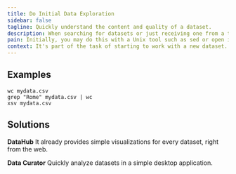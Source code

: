 ```yaml
---
title: Do Initial Data Exploration
sidebar: false
tagline: Quickly understand the content and quality of a dataset.
description: When searching for datasets or just receiving one from a third party, you need quick ways of checking what it contains and evaluating the quality in general.
pain: Initially, you may do this with a Unix tool such as sed or open in Excel. Over time, you will want to have descriptive statistics and attribute descriptions directly in the data hub and in the terminal.
context: It's part of the task of starting to work with a new dataset.
---
```


<JobsDiagram selected="do-initial-data-exploration"></JobsDiagram>

## Examples

```
wc mydata.csv
grep "Rome" mydata.csv | wc
xsv mydata.csv
```

## Solutions

**DataHub**
It already provides simple visualizations for every dataset, right from the web.
 
**Data Curator**
Quickly analyze datasets in a simple desktop application.


<script>
import JobsDiagram from "@theme/components/JobsDiagram.vue";

export default {
  components: { JobsDiagram }
};
</script>
